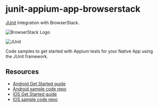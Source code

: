 # junit-appium-app-browserstack
[JUnit](http://junit.org/junit4/) Integration with BrowserStack.

![BrowserStack Logo](https://d98b8t1nnulk5.cloudfront.net/production/images/layout/logo-header.png?1469004780) 

![JUnit](http://junit.org/junit4/images/junit-logo.png)

Code samples to get started with Appium tests for your Native App using the JUnit framework.

## Resources
* [Android Get Started guide](https://www.browserstack.com/app-automate/get-started)
* [Android sample code repo](https://github.com/browserstack/junit-appium-app-browserstack/tree/master/android)
* [IOS Get Started guide](https://www.browserstack.com/app-automate/get-started)
* [IOS sample code repo](https://github.com/browserstack/junit-appium-app-browserstack/tree/master/ios)
